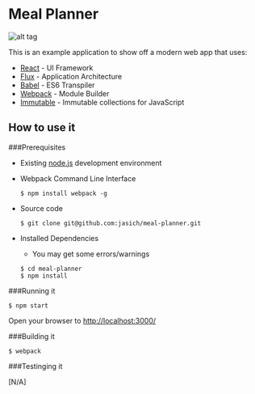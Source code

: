 Meal Planner
============

![alt tag](https://raw.github.com/jasich/meal-planner/master/screenshots/screenshot.png)

This is an example application to show off a modern web app that uses:

  * [React](http://facebook.github.io/react/) - UI Framework
  * [Flux](http://facebook.github.io/flux/) - Application Architecture
  * [Babel](https://babeljs.io/) - ES6 Transpiler
  * [Webpack](http://webpack.github.io/) - Module Builder
  * [Immutable](http://facebook.github.io/immutable-js/) - Immutable collections for JavaScript


## How to use it

###Prerequisites

  * Existing [node.js](http://nodejs.org/) development environment
  * Webpack Command Line Interface
    ```
    $ npm install webpack -g
    ```

  * Source code
    ```
    $ git clone git@github.com:jasich/meal-planner.git
    ```

  * Installed Dependencies
    *  You may get some errors/warnings

    ```
    $ cd meal-planner
    $ npm install
    ```

###Running it


    $ npm start

Open your browser to [http://localhost:3000/](http://localhost:3000/)

###Building it


    $ webpack

###Testinging it

[N/A]
